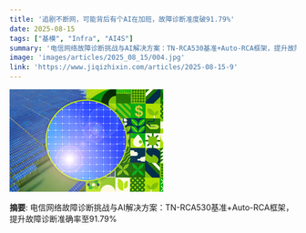```yaml
---
title: '追剧不断网，可能背后有个AI在加班，故障诊断准度破91.79%'
date: 2025-08-15
tags: ["基模", "Infra", "AI4S"]
summary: '电信网络故障诊断挑战与AI解决方案：TN-RCA530基准+Auto-RCA框架，提升故障诊断准确率至91.79%'
image: 'images/articles/2025_08_15/004.jpg'
link: 'https://www.jiqizhixin.com/articles/2025-08-15-9'
---
```

![追剧不断网，可能背后有个AI在加班，故障诊断准度破91.79%](images/articles/2025_08_15/004.jpg)

**摘要**: 电信网络故障诊断挑战与AI解决方案：TN-RCA530基准+Auto-RCA框架，提升故障诊断准确率至91.79%
